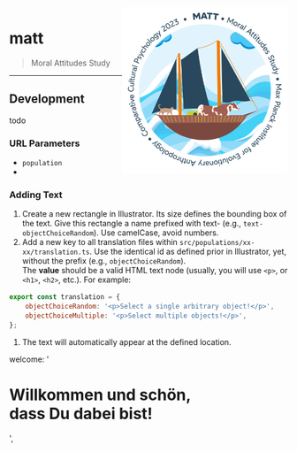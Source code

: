 <img align="right" width="300" src="src/assets/matt-logo.svg">

# matt

> Moral Attitudes Study

---

## Development

todo

### URL Parameters

- `population`
-

### Adding Text

1. Create a new rectangle in Illustrator. Its size defines the bounding box of the text. Give this rectangle a name prefixed with text- (e.g., `text-objectChoiceRandom`). Use camelCase, avoid numbers.
2. Add a new key to all translation files within `src/populations/xx-xx/translation.ts`. Use the identical id as defined prior in Illustrator, yet, without the prefix (e.g., `objectChoiceRandom`).  
   The **value** should be a valid HTML text node (usually, you will use `<p>`, or `<h1>`, `<h2>`, etc.). For example:

```javascript
export const translation = {
	objectChoiceRandom: '<p>Select a single arbitrary object!</p>',
	objectChoiceMultiple: '<p>Select multiple objects!</p>',
};
```

1. The text will automatically appear at the defined location.

welcome: '<h1 class="heading">Willkommen und schön,<br>dass Du dabei bist!</h1>',
